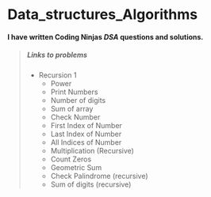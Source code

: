 # Data_structures_Algorithms

#### I have written **Coding Ninjas** ***DSA*** questions and solutions.

> ##### Links to problems
> - Recursion 1
>     - Power
>     - Print Numbers
>     - Number of digits
>     - Sum of array
>     - Check Number
>     - First Index of Number
>     - Last Index of Number
>     - All Indices of Number
>     - Multiplication (Recursive)
>     - Count Zeros
>     - Geometric Sum
>     - Check Palindrome (recursive)
>     - Sum of digits (recursive)
